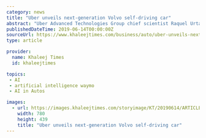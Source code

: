 ```yaml
---
category: news
title: "Uber unveils next-generation Volvo self-driving car"
abstract: "Uber Advanced Technologies Group chief scientist Raquel Urtasun showed off the company's artificial intelligence technology that allows ... struggling to win regulatory approval. Alphabet Inc's Waymo unit is operating a robotaxi service in Arizona and ..."
publishedDateTime: 2019-06-14T00:00:00Z
sourceUrl: https://www.khaleejtimes.com/business/auto/uber-unveils-next-generation-volvo-self-driving-car
type: article

provider:
  name: Khaleej Times
  id: khaleejtimes

topics:
 - AI
 - artificial intelligence waymo
 - AI in Autos

images:
  - url: https://images.khaleejtimes.com/storyimage/KT/20190614/ARTICLE/190619606/AR/0/AR-190619606.jpg&NCS_modified=&exif=.jpg
    width: 780
    height: 439
    title: "Uber unveils next-generation Volvo self-driving car"
---
```

